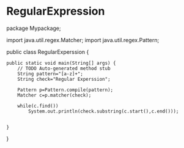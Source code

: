 # RegularExpression
package Mypackage;

import java.util.regex.Matcher;
import java.util.regex.Pattern;

public class RegularExperssion {

	public static void main(String[] args) {
		// TODO Auto-generated method stub
		String pattern="[a-z]+";
		String check="Regular Experssion";
		
		Pattern p=Pattern.compile(pattern);
		Matcher c=p.matcher(check);
		
		while(c.find())
			System.out.println(check.substring(c.start(),c.end()));
		

	}

}
